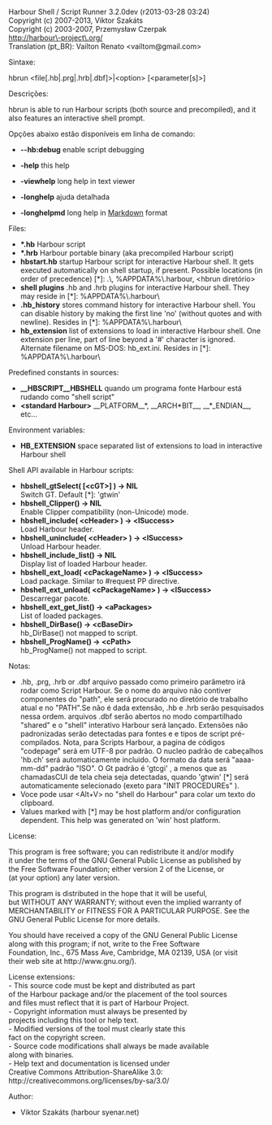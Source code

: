 Harbour Shell / Script Runner 3\.2\.0dev \(r2013\-03\-28 03:24\)  
Copyright \(c\) 2007\-2013, Viktor Szakáts  
Copyright \(c\) 2003\-2007, Przemysław Czerpak  
<http://harbour\-project\.org/>  
Translation \(pt\_BR\): Vailton Renato &lt;vailtom@gmail\.com&gt;  

Sintaxe:  
  
  hbrun &lt;file\[\.hb|\.prg|\.hrb|\.dbf\]&gt;|&lt;option&gt; \[&lt;parameter\[s\]&gt;\]  
  
Descrições:  


  hbrun is able to run Harbour scripts \(both source and precompiled\), and it also features an interactive shell prompt\.
  
Opções abaixo estão disponíveis em linha de comando:  


 - **\-\-hb:debug** enable script debugging


 - **\-help** this help
 - **\-viewhelp** long help in text viewer
 - **\-longhelp** ajuda detalhada
 - **\-longhelpmd** long help in [Markdown](http://daringfireball.net/projects/markdown/) format
  
Files:  


 - **\*\.hb** Harbour script
 - **\*\.hrb** Harbour portable binary \(aka precompiled Harbour script\)
 - **hbstart\.hb** startup Harbour script for interactive Harbour shell\. It gets executed automatically on shell startup, if present\. Possible locations \(in order of precedence\) \[\*\]: \.\\, %APPDATA%\\\.harbour, &lt;hbrun diretório&gt;
 - **shell plugins** \.hb and \.hrb plugins for interactive Harbour shell\. They may reside in \[\*\]: %APPDATA%\\\.harbour\\
 - **\.hb\_history** stores command history for interactive Harbour shell\. You can disable history by making the first line 'no' \(without quotes and with newline\)\. Resides in \[\*\]: %APPDATA%\\\.harbour\\
 - **hb\_extension** list of extensions to load in interactive Harbour shell\. One extension per line, part of line beyond a '\#' character is ignored\. Alternate filename on MS\-DOS: hb\_ext\.ini\. Resides in \[\*\]: %APPDATA%\\\.harbour\\


Predefined constants in sources:


 - **\_\_HBSCRIPT\_\_HBSHELL** quando um programa fonte Harbour está rudando como "shell script"
 - **&lt;standard Harbour&gt;** \_\_PLATFORM\_\_\*, \_\_ARCH\*BIT\_\_, \_\_\*\_ENDIAN\_\_, etc\.\.\.
  
Environment variables:  


 - **HB\_EXTENSION** space separated list of extensions to load in interactive Harbour shell
  
Shell API available in Harbour scripts:  


 - **hbshell\_gtSelect\( \[&lt;cGT&gt;\] \) \-&gt; NIL**  
Switch GT\. Default \[\*\]: 'gtwin'
 - **hbshell\_Clipper\(\) \-&gt; NIL**  
Enable Clipper compatibility \(non\-Unicode\) mode\.
 - **hbshell\_include\( &lt;cHeader&gt; \) \-&gt; &lt;lSuccess&gt;**  
Load Harbour header\.
 - **hbshell\_uninclude\( &lt;cHeader&gt; \) \-&gt; &lt;lSuccess&gt;**  
Unload Harbour header\.
 - **hbshell\_include\_list\(\) \-&gt; NIL**  
Display list of loaded Harbour header\.
 - **hbshell\_ext\_load\( &lt;cPackageName&gt; \) \-&gt; &lt;lSuccess&gt;**  
Load package\. Similar to \#request PP directive\.
 - **hbshell\_ext\_unload\( &lt;cPackageName&gt; \) \-&gt; &lt;lSuccess&gt;**  
Descarregar pacote\.
 - **hbshell\_ext\_get\_list\(\) \-&gt; &lt;aPackages&gt;**  
List of loaded packages\.
 - **hbshell\_DirBase\(\) \-&gt; &lt;cBaseDir&gt;**  
hb\_DirBase\(\) not mapped to script\.
 - **hbshell\_ProgName\(\) \-&gt; &lt;cPath&gt;**  
hb\_ProgName\(\) not mapped to script\.
  
Notas:  


  - \.hb, \.prg, \.hrb or \.dbf arquivo passado como primeiro parâmetro irá rodar como Script Harbour\. Se o nome do arquivo não contiver componentes do "path", ele será procurado no diretório de trabalho atual e no "PATH"\.Se não é dada extensão, \.hb e \.hrb  serão pesquisados nessa ordem\. arquivos  \.dbf  serão abertos no modo compartilhado "shared" e o "shell" interativo Harbour será lançado\. Extensões não padronizadas serão detectadas para fontes e e tipos de script pré\-compilados\. Nota, para Scripts Harbour, a pagina de códigos  "codepage" será em  UTF\-8 por padrão\. O nucleo padrão de cabeçalhos 'hb\.ch' será automaticamente incluido\. O formato da data será "aaaa\-mm\-dd" padrão "ISO"\. O Gt padrão é  'gtcgi' , a menos que as chamadasCUI de tela cheia seja detectadas, quando  'gtwin' \[\*\] será automaticamente selecionado \(exeto para "INIT PROCEDUREs" \)\.
  - Voce pode usar &lt;Alt\+V&gt; no "shell do Harbour"  para colar um texto do clipboard\.
  - Values marked with \[\*\] may be host platform and/or configuration dependent\. This help was generated on 'win' host platform\.
  
License:  


  This program is free software; you can redistribute it and/or modify  
it under the terms of the GNU General Public License as published by  
the Free Software Foundation; either version 2 of the License, or  
\(at your option\) any later version\.  
  
This program is distributed in the hope that it will be useful,  
but WITHOUT ANY WARRANTY; without even the implied warranty of  
MERCHANTABILITY or FITNESS FOR A PARTICULAR PURPOSE\.  See the  
GNU General Public License for more details\.  
  
You should have received a copy of the GNU General Public License  
along with this program; if not, write to the Free Software  
Foundation, Inc\., 675 Mass Ave, Cambridge, MA 02139, USA \(or visit  
their web site at http://www\.gnu\.org/\)\.  
  
License extensions:  
  \- This source code must be kept and distributed as part  
    of the Harbour package and/or the placement of the tool sources  
    and files must reflect that it is part of Harbour Project\.  
  \- Copyright information must always be presented by  
    projects including this tool or help text\.  
  \- Modified versions of the tool must clearly state this  
    fact on the copyright screen\.  
  \- Source code modifications shall always be made available  
    along with binaries\.  
  \- Help text and documentation is licensed under  
    Creative Commons Attribution\-ShareAlike 3\.0:  
    http://creativecommons\.org/licenses/by\-sa/3\.0/  

  
Author:  


 - Viktor Szakáts \(harbour syenar\.net\) 
